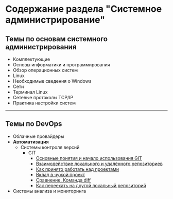 # Содержание раздела "Системное администрирование"
## Темы по основам системного администрирования

+ Комплектующие
+ Основы информатики и программирования
+ Обзор операционных систем
+ Linux
+ Необходимые сведения о Windows
+ Сети
+ Терминал Linux
+ Сетевые протоколы TCP/IP
+ Практика настройки систем

---
## Темы по DevOps

+ Облачные провайдеры
+ **Автоматизация**
  + Системы контроля версий
    + GIT
      + [Основные понятия и начало использования GIT](devops/git/scv.md)
      + [Взаимодействие локального и удалённого репозиториев](devops/git/scv2.md)
      + [Как принято работать над проектами](devops/git/scv3.md)
      + [Вклад в чужой проект](devops/git/scv4.md)
      + [Сравнение. Команда diff](devops/git/scv5.md)
      + [Как переехать на другой локальный репозиторий](devops/git/scv6.md)
+ Системы анализа и мониторинга